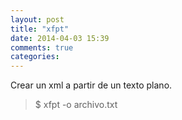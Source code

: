 ```yaml
---
layout: post
title: "xfpt"
date: 2014-04-03 15:39
comments: true
categories: 
---
```

Crear un xml a partir de un texto plano.

>$ xfpt -o archivo.txt

